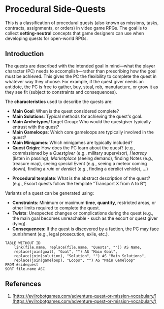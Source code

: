 # Procedural Side-Quests
This is a classification of procedural quests (also known as missions, tasks, contracts, assignments, or orders) in video game RPGs. The goal is to collect **setting-neutral** concepts that game designers can use when developing quests for open-world RPGs.
## Introduction
The quests are described with the intended goal in mind—what the player character (PC) needs to accomplish—rather than prescribing how the goal must be achieved. This gives the PC the flexibility to complete the quest in whatever way they choose. For example, if the quest giver needs an antidote, the PC is free to gather, buy, steal, rob, manufacture, or grow it as they see fit (subject to constraints and consequences).

The **characteristics** used to describe the quests are:
- **Main Goal**: When is the quest considered complete?
- **Main Solutions**: Typical methods for achieving the quest's goal.
- **Main Archetypes**/Target Group: Who would the questgiver typically entrust with the quest?
- **Main Gameloops**: Which core gameloops are typically involved in the quest?
- **Main Minigames**: Which minigames are typically included?
- **Quest Origin**: How does the PC learn about the quest? (e.g., commissioned by a *Questgiver* (e.g., military supervisor), *Hearsay* (listen in passing), *Marketplace* (seeing demand), finding Notes (e.*g*., treasure map), seeing special Event (e.*g*., seeing a meteor coming down), finding a *ruin* or *derelict* (e.*g*., finding a derelict vehicle), ...)
* **Procedural template**: What is the abstract description of the quest? (e.g., Escort quests follow the template "Transport X from A to B")

Variants of a quest can be generated using:
- **Constraints**: Minimum or maximum **time**, **quantity**, restricted areas, or other limits required to complete the quest.
- **Twists**: Unexpected changes or complications during the quest (e.g., the main goal becomes unreachable - such as the escort or quest giver dying). 
- **Consequences**: If the quest is discovered by a faction, the PC may face punishment (e.g., legal prosecution, exile, etc.).

```dataview
TABLE WITHOUT ID
    link(file.name, replace(file.name, "Quests", "")) AS Name,
    replace(join(goal), "Goal", "") AS "Main Goal",
    replace(join(solution), "Solution", "") AS "Main Solutions",
    replace(join(gameloop), "Loops", "") AS "Main Gameloop"
FROM #sidequest
SORT file.name ASC
```

## References
1. [https://evilrobotgames.com/adventure-quest-or-mission-vocabulary/](https://evilrobotgames.com/adventure-quest-or-mission-vocabulary/)

